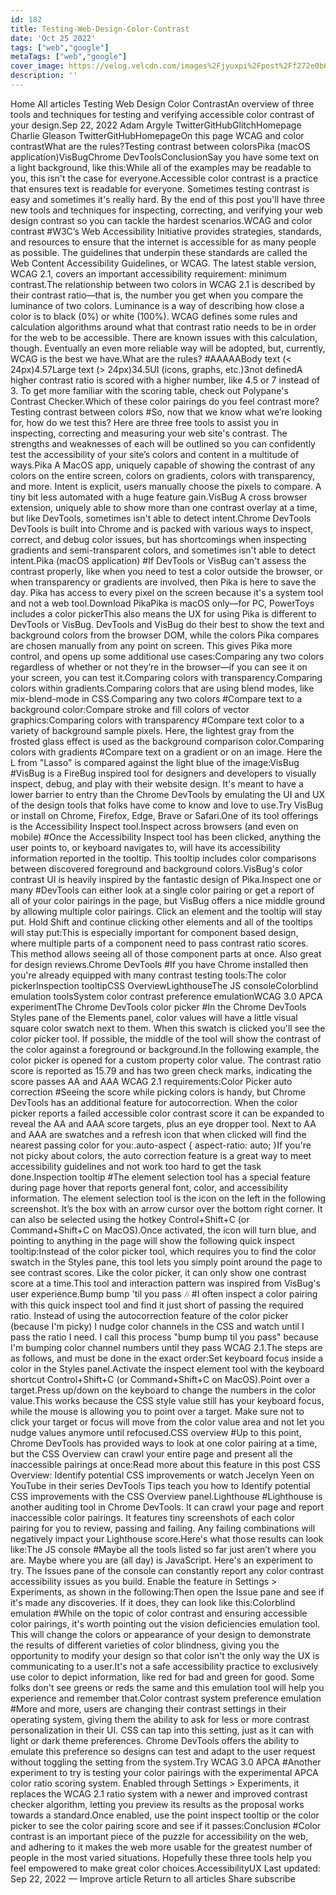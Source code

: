 ```yaml
---
id: 182
title: Testing-Web-Design-Color-Contrast
date: 'Oct 25 2022'
tags: ["web","google"]
metaTags: ["web","google"]
cover_image: https://velog.velcdn.com/images%2Fjyuxpi%2Fpost%2Ff272e0b6-0bd0-4e34-80f5-ab2cde66ea48%2Fimage.png
description: ''
---
```


 Home  All articles Testing Web Design Color ContrastAn overview of three tools and techniques for testing and verifying accessible color contrast of your design.Sep 22, 2022   Adam Argyle TwitterGitHubGlitchHomepage   Charlie Gleason TwitterGitHubHomepageOn this page WCAG and color contrastWhat are the rules?Testing contrast between colorsPika (macOS application)VisBugChrome DevToolsConclusionSay you have some text on a light background, like this:While all of the examples may be readable to you, this isn't the case for everyone.Accessible color contrast is a practice that ensures text is readable for everyone. Sometimes testing contrast is easy and sometimes it's really hard. By the end of this post you'll have three new tools and techniques for inspecting, correcting, and verifying your web design contrast so you can tackle the hardest scenarios.WCAG and color contrast #W3C’s Web Accessibility Initiative provides strategies, standards, and resources to ensure that the internet is accessible for as many people as possible. The guidelines that underpin these standards are called the Web Content Accessibility Guidelines, or WCAG. The latest stable version, WCAG 2.1, covers an important accessibility requirement: minimum contrast.The relationship between two colors in WCAG 2.1 is described by their contrast ratio—that is, the number you get when you compare the luminance of two colors. Luminance is a way of describing how close a color is to black (0%) or white (100%). WCAG defines some rules and calculation algorithms around what that contrast ratio needs to be in order for the web to be accessible. There are known issues with this calculation, though. Eventually an even more reliable way will be adopted, but, currently, WCAG is the best we have.What are the rules? #AAAAABody text (< 24px)4.57Large text (> 24px)34.5UI (icons, graphs, etc.)3not definedA higher contrast ratio is scored with a higher number, like 4.5 or 7 instead of 3. To get more familiar with the scoring table, check out Polypane's Contrast Checker.Which of these color pairings do you feel contrast more?Testing contrast between colors #So, now that we know what we’re looking for, how do we test this? Here are three free tools to assist you in inspecting, correcting and measuring your web site's contrast. The strengths and weaknesses of each will be outlined so you can confidently test the accessibility of your site’s colors and content in a multitude of ways.Pika A MacOS app, uniquely capable of showing the contrast of any colors on the entire screen, colors on gradients, colors with transparency, and more. Intent is explicit, users manually choose the pixels to compare. A tiny bit less automated with a huge feature gain.VisBug A cross browser extension, uniquely able to show more than one contrast overlay at a time, but like DevTools, sometimes isn't able to detect intent.Chrome DevTools DevTools is built into Chrome and is packed with various ways to inspect, correct, and debug color issues, but has shortcomings when inspecting gradients and semi-transparent colors, and sometimes isn't able to detect intent.Pika (macOS application) #If DevTools or VisBug can't assess the contrast properly, like when you need to test a color outside the browser, or when transparency or gradients are involved, then Pika is here to save the day. Pika has access to every pixel on the screen because it's a system tool and not a web tool.Download PikaPika is macOS only—for PC, PowerToys includes a color pickerThis also means the UX for using Pika is different to DevTools or VisBug. DevTools and VisBug do their best to show the text and background colors from the browser DOM, while the colors Pika compares are chosen manually from any point on screen. This gives Pika more control, and opens up some additional use cases:Comparing any two colors regardless of whether or not they’re in the browser—if you can see it on your screen, you can test it.Comparing colors with transparency.Comparing colors within gradients.Comparing colors that are using blend modes, like mix-blend-mode in CSS.Comparing any two colors #Compare text to a background color:Compare stroke and fill colors of vector graphics:Comparing colors with transparency #Compare text color to a variety of background sample pixels. Here, the lightest gray from the frosted glass effect is used as the background comparison color.Comparing colors with gradients #Compare text on a gradient or on an image. Here the L from "Lasso" is compared against the light blue of the image:VisBug #VisBug is a FireBug inspired tool for designers and developers to visually inspect, debug, and play with their website design. It's meant to have a lower barrier to entry than the Chrome DevTools by emulating the UI and UX of the design tools that folks have come to know and love to use.Try VisBug or install on Chrome, Firefox, Edge, Brave or Safari.One of its tool offerings is the Accessibility Inspect tool.Inspect across browsers (and even on mobile) #Once the Accessibility Inspect tool has been clicked, anything the user points to, or keyboard navigates to, will have its accessibility information reported in the tooltip. This tooltip includes color comparisons between discovered foreground and background colors.VisBug's color contrast UI is heavily inspired by the fantastic design of Pika.Inspect one or many #DevTools can either look at a single color pairing or get a report of all of your color pairings in the page, but VisBug offers a nice middle ground by allowing multiple color pairings. Click an element and the tooltip will stay put. Hold Shift and continue clicking other elements and all of the tooltips will stay put:This is especially important for component based design, where multiple parts of a component need to pass contrast ratio scores. This method allows seeing all of those component parts at once. Also great for design reviews.Chrome DevTools #If you have Chrome installed then you're already equipped with many contrast testing tools:The color pickerInspection tooltipCSS OverviewLighthouseThe JS consoleColorblind emulation toolsSystem color contrast preference emulationWCAG 3.0 APCA experimentThe Chrome DevTools color picker #In the Chrome DevTools Styles pane of the Elements panel, color values will have a little visual square color swatch next to them. When this swatch is clicked you'll see the color picker tool. If possible, the middle of the tool will show the contrast of the color against a foreground or background.In the following example, the color picker is opened for a custom property color value. The contrast ratio score is reported as 15.79 and has two green check marks, indicating the score passes AA and AAA WCAG 2.1 requirements:Color Picker auto correction #Seeing the score while picking colors is handy, but Chrome DevTools has an additional feature for autocorrection. When the color picker reports a failed accessible color contrast score it can be expanded to reveal the AA and AAA score targets, plus an eye dropper tool. Next to AA and AAA are swatches and a refresh icon that when clicked will find the nearest passing color for you:.auto-aspect {
    aspect-ratio: auto;
  }If you're not picky about colors, the auto correction feature is a great way to meet accessibility guidelines and not work too hard to get the task done.Inspection tooltip #The element selection tool has a special feature during page hover that reports general font, color, and accessibility information. The element selection tool is the icon on the left in the following screenshot. It’s the box with an arrow cursor over the bottom right corner. It can also be selected using the hotkey Control+Shift+C (or Command+Shift+C on MacOS).Once activated, the icon will turn blue, and pointing to anything in the page will show the following quick inspect tooltip:Instead of the color picker tool, which requires you to find the color swatch in the Styles pane, this tool lets you simply point around the page to see contrast scores. Like the color picker, it can only show one contrast score at a time.This tool and interaction pattern was inspired from VisBug's user experience.Bump bump 'til you pass 🎶 #I often inspect a color pairing with this quick inspect tool and find it just short of passing the required ratio. Instead of using the autocorrection feature of the color picker (because I'm picky) I nudge color channels in the CSS and watch until I pass the ratio I need. I call this process "bump bump til you pass" because I'm bumping color channel numbers until they pass WCAG 2.1.The steps are as follows, and must be done in the exact order:Set keyboard focus inside a color in the Styles panel.Activate the inspect element tool with the keyboard shortcut Control+Shift+C (or Command+Shift+C on MacOS).Point over a target.Press up/down on the keyboard to change the numbers in the color value.This works because the CSS style value still has your keyboard focus, while the mouse is allowing you to point over a target. Make sure not to click your target or focus will move from the color value area and not let you nudge values anymore until refocused.CSS overview #Up to this point, Chrome DevTools has provided ways to look at one color pairing at a time, but the CSS Overview can crawl your entire page and present all the inaccessible pairings at once:Read more about this feature in this post CSS Overview: Identify potential CSS improvements or watch Jecelyn Yeen on YouTube in their series DevTools Tips teach you how to Identify potential CSS improvements with the CSS Overview panel.Lighthouse #Lighthouse is another auditing tool in Chrome DevTools. It can crawl your page and report inaccessible color pairings. It features tiny screenshots of each color pairing for you to review, passing and failing. Any failing combinations will negatively impact your Lighthouse score.Here's what those results can look like:The JS console #Maybe all the tools listed so far just aren’t where you are. Maybe where you are (all day) is JavaScript. Here's an experiment to try. The Issues pane of the console can constantly report any color contrast accessibility issues as you build. Enable the feature in Settings > Experiments, as shown in the following:Then open the Issue pane and see if it's made any discoveries. If it does, they can look like this:Colorblind emulation #While on the topic of color contrast and ensuring accessible color pairings, it's worth pointing out the vision deficiencies emulation tool. This will change the colors or appearance of your design to demonstrate the results of different varieties of color blindness, giving you the opportunity to modify your design so that color isn't the only way the UX is communicating to a user.It's not a safe accessibility practice to exclusively use color to depict information, like red for bad and green for good. Some folks don't see greens or reds the same and this emulation tool will help you experience and remember that.Color contrast system preference emulation #More and more, users are changing their contrast settings in their operating system, giving them the ability to ask for less or more contrast personalization in their UI. CSS can tap into this setting, just as it can with light or dark theme preferences. Chrome DevTools offers the ability to emulate this preference so designs can test and adapt to the user request without toggling the setting from the system.Try WCAG 3.0 APCA #Another experiment to try is testing your color pairings with the experimental APCA color ratio scoring system. Enabled through Settings > Experiments, it replaces the WCAG 2.1 ratio system with a newer and improved contrast checker algorithm, letting you preview its results as the proposal works towards a standard.Once enabled, use the point inspect tooltip or the color picker to see the color pairing score and see if it passes:Conclusion #Color contrast is an important piece of the puzzle for accessibility on the web, and adhering to it makes the web more usable for the greatest number of people in the most varied situations. Hopefully these three tools help you feel empowered to make great color choices.AccessibilityUX Last updated: Sep 22, 2022  —  Improve article   Return to all articles   Share   subscribe 
